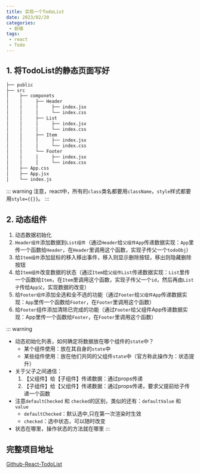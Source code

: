 ```yaml
---
title: 实现一个TodoList
date: 2023/02/20
categories:
 - 前端
tags:
 - react
 - Todo
---
```


## 1. 将TodoList的静态页面写好
```bash
├── public
├── src
│    ├── componets
│    │     ├── Header
│    │     │     ├── index.jsx
│    │     │     └── index.css
│    │     ├── List
│    │     │     ├── index.jsx
│    │     │     └── index.css
│    │     ├── Item
│    │     │     ├── index.jsx
│    │     │     └── index.css
│    │     └── Footer
│    │     │     ├── index.jsx
│    │     │     └── index.css
│    ├── App.css
│    ├── App.jsx
│    └── index.js
```
::: warning
注意，react中，所有的`class`类名都要用`className`，`style`样式都要用`style={{}}`。
:::

## 2. 动态组件
1. 动态数据初始化
2. `Header组件`添加数据到`List组件`（通过`Header`给`父组件App`传递数据实现：`App`里传一个函数给`Header`，在`Header`里调用这个函数，实现子传父一个`todoObj`）
3. 给`Item组件`添加鼠标的移入移出事件，移入则显示删除按钮，移出则隐藏删除按钮
4. 给`Item组件`改变数据的状态（通过`Item`给`父组件List`传递数据实现：`List`里传一个函数给`Item`，在`Item`里调用这个函数，实现子传父一个`id`，然后再由`List子`传给`App父`，实现数据的改变）
5. 给`Footer组件`添加全选和全不选的功能（通过`Footer`给`父组件App`传递数据实现：`App`里传一个函数给`Footer`，在`Footer`里调用这个函数）
6. 给`Footer`组件添加清除已完成的功能（通过`Footer`给父组件App传递数据实现：App里传一个函数给`Footer`，在`Footer`里调用这个函数）

::: warning
- 动态初始化列表，如何确定将数据放在哪个组件的`state`中？
    - 某个组件使用：放在其自身的`state`中
    - 某些组件使用：放在他们共同的父组件`state`中（官方称此操作为：状态提升）
- 关于父子之间通信：
    1. 【父组件】给【子组件】传递数据：通过props传递
    2. 【子组件】给【父组件】传递数据：通过props传递，要求父提前给子传递一个函数
- 注意`defaultChecked` 和 `checked`的区别，类似的还有：`defaultValue` 和 `value`
    - `defaultChecked`：默认选中,只在第一次渲染时生效
    - `checked`：选中状态，可以随时改变
- 状态在哪里，操作状态的方法就在哪里
:::

## 完整项目地址

[Github-React-TodoList](https://github.com/Fancy911/React-Learning-Demo-ALL/tree/main/React-todo-demo)